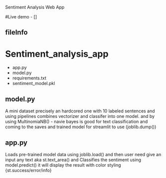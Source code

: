  Sentiment Analysis Web App

#Live demo - []


## fileInfo
# Sentiment_analysis_app
- app.py
- model.py
- requirements.txt
- sentiment_model.pkl


## model.py

A mini dataset precisely an hardcored one with 10 labeled sentences and using pipelines combines vectorizer and classifer into one model. and by using MultinomiaNB() - navie bayes is good for text classification and coming to the saves and trained model for streamlit to use (joblib.dump())

## app.py

Loads pre-trained model data using joblib.load() and then user need give an input any text aka st.text_area() and Classifies the sentiment using model.predict() it will display the result with color styling {st.success/error/info}
